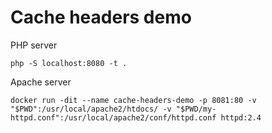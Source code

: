 # Cache headers demo

PHP server

```shell
php -S localhost:8080 -t .
```

Apache server

```shell
docker run -dit --name cache-headers-demo -p 8081:80 -v "$PWD":/usr/local/apache2/htdocs/ -v "$PWD/my-httpd.conf":/usr/local/apache2/conf/httpd.conf httpd:2.4
```
